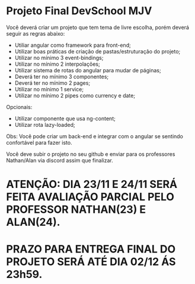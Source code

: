 # Projeto Final DevSchool MJV


Você deverá criar um projeto que tem tema de livre escolha, porém deverá seguir as regras abaixo:

- Utiliar angular como framework para front-end;
- Utilizar boas práticas de criação de pastas/estruturação do projeto;
- Utilizar no mínimo 3 event-bindings;
- Utilizar no mínimo 2 interpolações;
- Utilizar sistema de rotas do angular para mudar de páginas;
- Deverá ter no mínimo 3 componentes;
- Deverá ter no mínimo 2 pages;
- Utilizar no mínimo 1 service;
- Utilizar no mínimo 2 pipes como currency e date;

Opcionais:

- Utilizar componente que usa ng-content;
- Utilizar rota lazy-loaded;

Obs: Você pode criar um back-end e integrar com o angular se sentindo confortável para fazer isto.


Você deve subir o projeto no seu github e enviar para os professores Nathan/Alan via discord assim que finalizar.

# ATENÇÃO: DIA 23/11 E 24/11 SERÁ FEITA AVALIAÇÃO PARCIAL PELO PROFESSOR NATHAN(23) E ALAN(24).
# PRAZO PARA ENTREGA FINAL DO PROJETO SERÁ ATÉ DIA 02/12 ÁS 23h59.
